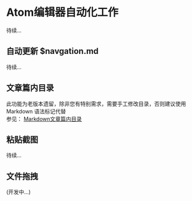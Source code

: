 # Atom编辑器自动化工作

待续...

## 自动更新 $navgation.md

待续...

## 文章篇内目录
此功能为老版本遗留，除非您有特别需求，需要手工修改目录，否则建议使用 Markdown 语法标记代替  
参见： [Markdown文章篇内目录](?file=020-教程学习篇/005-学习markdown/14-Markdown文章篇内目录)

## 粘贴截图

待续...

## 文件拖拽

(开发中...)
